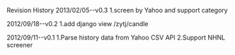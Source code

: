 Revision History
2013/02/05--v0.3
1.screen by Yahoo and support category

2012/09/18--v0.2
1.add django view /zytj/candle

2012/09/11--v0.1
1.Parse history data from Yahoo CSV API
2.Support NHNL screener